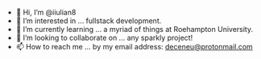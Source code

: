 - 👋 Hi, I’m @iiulian8
- 👀 I’m interested in ... fullstack development.
- 🌱 I’m currently learning ... a myriad of things at Roehampton University.
- 💞️ I’m looking to collaborate on ... any sparkly project!
- 📫 How to reach me ... by my email address: deceneu@protonmail.com

<!---
iiulian8/iiulian8 is a ✨ special ✨ repository because its `README.md` (this file) appears on your GitHub profile.
You can click the Preview link to take a look at your changes.
--->
